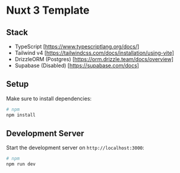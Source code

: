 # Nuxt 3 Template
## Stack
- TypeScript [https://www.typescriptlang.org/docs/]
- Tailwind v4 [https://tailwindcss.com/docs/installation/using-vite]
- DrizzleORM (Postgres) [https://orm.drizzle.team/docs/overview]
- Supabase (Disabled) [https://supabase.com/docs]

## Setup
Make sure to install dependencies:

```bash
# npm
npm install
```

## Development Server
Start the development server on `http://localhost:3000`:

```bash
# npm
npm run dev
```